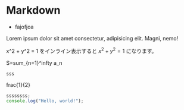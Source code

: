 # Markdown

- fajofjoa

Lorem ipsum dolor sit amet consectetur, adipisicing elit. Magni, nemo!

x^2 + y^2 = 1 をインライン表示すると $x^2 + y^2 = 1$ になります。

S=sum\_{n=1}^infty a_n

```
sss
```

frac{1}{2}

```javascript
ssssssss;
console.log("Hello, world!");
```
